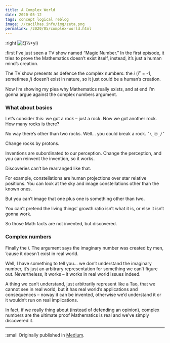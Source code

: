 ```yaml
---
title: A Complex World
date: 2020-05-12
tags: concept logical reblog
image: //cacilhas.info/img/zeta.png
permalink: /2020/05/complex-world.html
---
```

[image]: {{{image}}}
[Medium]: https://cacilhas.medium.com/a-complex-world-b22e18f2147f

:right ![ζ(½+yi)][image]

:first I’ve just seen a TV show named “Magic Number.” In the first episode, it
tries to prove the Mathematics doesn’t exist itself, instead, it’s just a human
mind’s creation.

The TV show presents as defence the complex numbers: the 𝑖 (𝑖² = -1, sometimes
𝑗) doesn’t exist in nature, so it just could be a human’s creation.

Now I’m showing my plea why Mathematics really exists, and at end I’m gonna
argue against the complex numbers argument.

### What about basics

Let’s consider this: we got a rock – just a rock. Now we got another rock. How
many rocks is there?


No way there’s other than two rocks. Well… you could break a rock. `¯\_㋡_/¯`

Change rocks by protons.

Inventions are subordinated to our perception. Change the perception, and you
can reinvent the invention, so it works.

Discoveries can’t be rearranged like that.

For example, constellations are human projections over star relative positions.
You can look at the sky and image constellations other than the known ones.

But you can’t image that one plus one is something other than two.

You can’t pretend the living things’ growth ratio isn’t what it is, or else it
isn’t gonna work.

So those Math facts are not invented, but discovered.

### Complex numbers

Finally the 𝑖. The argument says the imaginary number was created by men,
’cause it doesn’t exist in real world.

Well, I have something to tell you… we don’t understand the imaginary number,
it’s just an arbitrary representation for something we can’t figure out.
Nevertheless, it works – it works in real world issues indeed.

A thing we can’t understand, just arbitrarily represent like a Tao, that we
cannot see in real world, but it has real world’s applications and consequences
– noway it can be invented, otherwise we’d understand it or it wouldn’t run on
real implications.

In fact, if we really thing about (instead of defending an opinion), complex
numbers are the ultimate proof Mathematics is real and we’ve simply discovered
it.

-----

:small Originally published in [Medium][].
